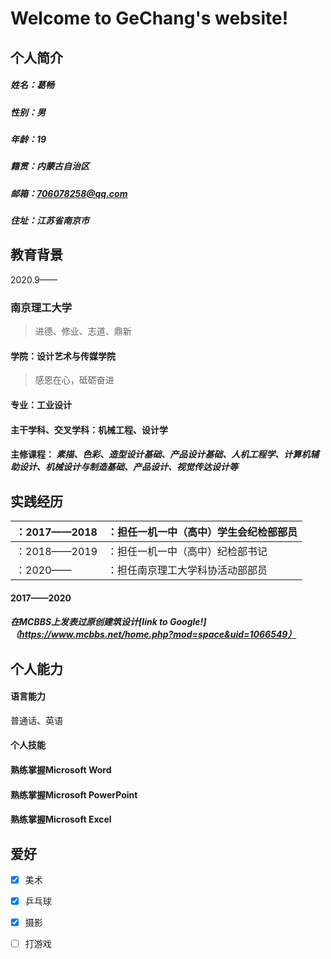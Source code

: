 # Welcome to GeChang's website!

## 个人简介

##### 姓名：葛畅

##### 性别：男

##### 年龄：19

##### 籍贯：内蒙古自治区

##### 邮箱：706078258@qq.com

##### 住址：江苏省南京市

## 教育背景

2020.9——
### **南京理工大学**
> 进德、修业、志道、鼎新

#### 学院：设计艺术与传媒学院
> 感恩在心，砥砺奋进

#### 专业：工业设计

#### 主干学科、交叉学科：机械工程、设计学

#### 主修课程： _素描、色彩、造型设计基础、产品设计基础、人机工程学、计算机辅助设计、机械设计与制造基础、产品设计、视觉传达设计等_

## 实践经历

|：2017——2018 |：担任一机一中（高中）学生会纪检部部员|
|-------------|--------------------------------|
|：2018——2019 |：担任一机一中（高中）纪检部书记     |
|：2020——     |：担任南京理工大学科协活动部部员     |

#### 2017——2020

##### 在MCBBS上发表过原创建筑设计[link to Google!]（https://www.mcbbs.net/home.php?mod=space&uid=1066549）

## 个人能力

#### 语言能力
普通话、英语

#### 个人技能
#### 熟练掌握Microsoft Word
#### 熟练掌握Microsoft PowerPoint
#### 熟练掌握Microsoft Excel

## 爱好
- [x] 美术
- [x] 乒乓球
- [x] 摄影
- [ ] 打游戏






